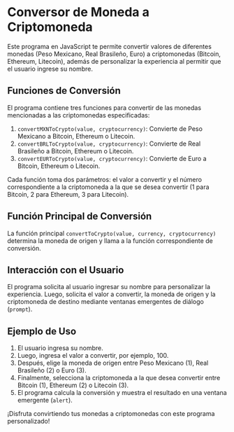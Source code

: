# Conversor de Moneda a Criptomoneda

Este programa en JavaScript te permite convertir valores de diferentes monedas (Peso Mexicano, Real Brasileño, Euro) a criptomonedas (Bitcoin, Ethereum, Litecoin), además de personalizar la experiencia al permitir que el usuario ingrese su nombre.

## Funciones de Conversión

El programa contiene tres funciones para convertir de las monedas mencionadas a las criptomonedas especificadas:

1. `convertMXNToCrypto(value, cryptocurrency)`: Convierte de Peso Mexicano a Bitcoin, Ethereum o Litecoin.
2. `convertBRLToCrypto(value, cryptocurrency)`: Convierte de Real Brasileño a Bitcoin, Ethereum o Litecoin.
3. `convertEURToCrypto(value, cryptocurrency)`: Convierte de Euro a Bitcoin, Ethereum o Litecoin.

Cada función toma dos parámetros: el valor a convertir y el número correspondiente a la criptomoneda a la que se desea convertir (1 para Bitcoin, 2 para Ethereum, 3 para Litecoin).

## Función Principal de Conversión

La función principal `convertToCrypto(value, currency, cryptocurrency)` determina la moneda de origen y llama a la función correspondiente de conversión.

## Interacción con el Usuario

El programa solicita al usuario ingresar su nombre para personalizar la experiencia. Luego, solicita el valor a convertir, la moneda de origen y la criptomoneda de destino mediante ventanas emergentes de diálogo (`prompt`).

## Ejemplo de Uso

1. El usuario ingresa su nombre.
2. Luego, ingresa el valor a convertir, por ejemplo, 100.
3. Después, elige la moneda de origen entre Peso Mexicano (1), Real Brasileño (2) o Euro (3).
4. Finalmente, selecciona la criptomoneda a la que desea convertir entre Bitcoin (1), Ethereum (2) o Litecoin (3).
5. El programa calcula la conversión y muestra el resultado en una ventana emergente (`alert`).

¡Disfruta convirtiendo tus monedas a criptomonedas con este programa personalizado!